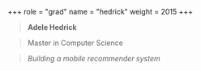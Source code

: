 +++
role = "grad"
name = "hedrick"
weight = 2015
+++

> **Adele Hedrick**

> Master in Computer Science

> *Building a mobile recommender system*

